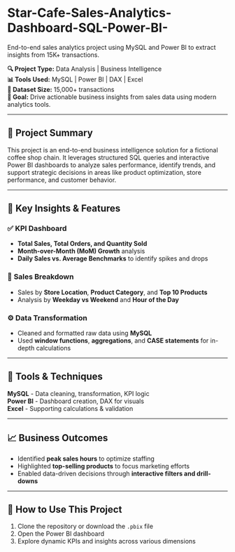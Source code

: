 # Star-Cafe-Sales-Analytics-Dashboard-SQL-Power-BI-
End-to-end sales analytics project using MySQL and Power BI to extract insights from 15K+ transactions.

**🔍 Project Type:** Data Analysis | Business Intelligence  
**📊 Tools Used:** MySQL | Power BI | DAX | Excel  
**📁 Dataset Size:** 15,000+ transactions  
**🎯 Goal:** Drive actionable business insights from sales data using modern analytics tools.

---

## 📌 Project Summary

This project is an end-to-end business intelligence solution for a fictional coffee shop chain. It leverages structured SQL queries and interactive Power BI dashboards to analyze sales performance, identify trends, and support strategic decisions in areas like product optimization, store performance, and customer behavior.

---

## 🧠 Key Insights & Features

### ✅ **KPI Dashboard**
- **Total Sales, Total Orders, and Quantity Sold**
- **Month-over-Month (MoM) Growth** analysis
- **Daily Sales vs. Average Benchmarks** to identify spikes and drops

### 📍 **Sales Breakdown**
- Sales by **Store Location**, **Product Category**, and **Top 10 Products**
- Analysis by **Weekday vs Weekend** and **Hour of the Day**

### ⚙️ **Data Transformation**
- Cleaned and formatted raw data using **MySQL**
- Used **window functions**, **aggregations**, and **CASE statements** for in-depth calculations

---

## 🧰 Tools & Techniques
 **MySQL** - Data cleaning, transformation, KPI logic  
 **Power BI** - Dashboard creation, DAX for visuals     
 **Excel** - Supporting calculations & validation      

---

## 📈 Business Outcomes

- Identified **peak sales hours** to optimize staffing
- Highlighted **top-selling products** to focus marketing efforts
- Enabled data-driven decisions through **interactive filters and drill-downs**

---

## 🚀 How to Use This Project

1. Clone the repository or download the `.pbix` file
2. Open the Power BI dashboard
3. Explore dynamic KPIs and insights across various dimensions


